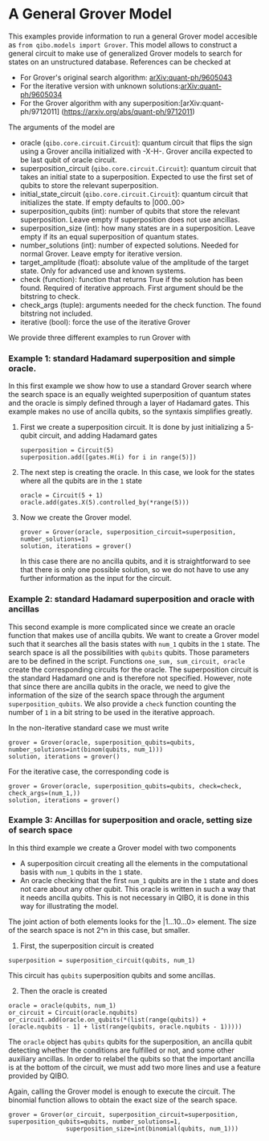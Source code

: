 # A General Grover Model

This examples provide information to run a general Grover model accesible as
`from qibo.models import Grover`. This model allows to construct a general
circuit to make use of generalized Grover models to search for states on an
unstructured database. References can be checked at 

- For Grover's original search algorithm: [arXiv:quant-ph/9605043](https://arxiv.org/abs/quant-ph/9605043)
- For the iterative version with unknown solutions:[arXiv:quant-ph/9605034](https://arxiv.org/abs/quant-ph/9605034)
- For the Grover algorithm with any superposition:[arXiv:quant-ph/9712011] (https://arxiv.org/abs/quant-ph/9712011)

The arguments of the model are

- oracle (`qibo.core.circuit.Circuit`): quantum circuit that flips
    the sign using a Grover ancilla initialized with -X-H-. Grover ancilla
    expected to be last qubit of oracle circuit.
- superposition_circuit (`qibo.core.circuit.Circuit`): quantum circuit that
    takes an initial state to a superposition. Expected to use the first
    set of qubits to store the relevant superposition.
- initial_state_circuit (`qibo.core.circuit.Circuit`): quantum circuit
    that initializes the state. If empty defaults to |000..00>
- superposition_qubits (int): number of qubits that store the relevant superposition.
    Leave empty if superposition does not use ancillas.
- superposition_size (int): how many states are in a superposition.
    Leave empty if its an equal superposition of quantum states.
- number_solutions (int): number of expected solutions. Needed for normal Grover.
    Leave empty for iterative version.
- target_amplitude (float): absolute value of the amplitude of the target state. Only for
    advanced use and known systems.
- check (function): function that returns True if the solution has been
    found. Required of iterative approach.
    First argument should be the bitstring to check.
- check_args (tuple): arguments needed for the check function.
    The found bitstring not included.
- iterative (bool): force the use of the iterative Grover

We provide three different examples to run Grover with

### Example 1: standard Hadamard superposition and simple oracle. 

In this first example we show how to use a standard Grover search where the
search space is an equally weighted superposition of quantum states and the oracle
is simply defined through a layer of Hadamard gates. This example makes no use of 
ancilla qubits, so the syntaxis simplifies greatly. 
1. First we create a superposition circuit. It is done by just initializing a 5-qubit circuit,
and adding Hadamard gates
   ```buildoutcfg
   superposition = Circuit(5) 
   superposition.add([gates.H(i) for i in range(5)])   
   ```

2. The next step is creating the oracle. In this case, we look for the states where all the 
qubits are in the `1` state
    ```buildoutcfg
    oracle = Circuit(5 + 1)
    oracle.add(gates.X(5).controlled_by(*range(5)))
    ```

3. Now we create the Grover model. 
    ```buildoutcfg
    grover = Grover(oracle, superposition_circuit=superposition, number_solutions=1)
    solution, iterations = grover()
    ```
   In this case there are no ancilla qubits, and it is straightforward to see that there is only
one possible solution, so we do not have to use any further information as the input for the circuit.
   
### Example 2: standard Hadamard superposition and oracle with ancillas

This second example is more complicated since we create an oracle function that makes use of ancilla qubits.
We want to create a Grover model such that it searches all the basis states with `num_1` qubits in the
`1` state. The search space is all the possibilities with `qubits` qubits. Those parameters
are to be defined in the script. Functions `one_sum, sum_circuit, oracle` create the corresponding circuits for the oracle.
The superposition circuit is the standard Hadamard one and is therefore not specified. However, note that since 
there are ancilla qubits in the oracle, we need to give the information of the size of the search space through the
argument `superposition_qubits`. We also provide a `check` function counting the number of `1` in a bit string to be used 
in the iterative approach.

In the non-iterative standard case we must write
```buildoutcfg
grover = Grover(oracle, superposition_qubits=qubits, number_solutions=int(binom(qubits, num_1)))
solution, iterations = grover()
```

For the iterative case, the corresponding code is 
```buildoutcfg
grover = Grover(oracle, superposition_qubits=qubits, check=check, check_args=(num_1,))
solution, iterations = grover()
```


### Example 3: Ancillas for superposition and oracle, setting size of search space

In this third example we create a Grover model with two components
- A superposition circuit creating all the elements in the computational basis with `num_1` qubits in the `1` state.
- An oracle checking that the first `num_1` qubits are in the `1` state and does not care about any other qubit. This
oracle is written in such a way that it needs ancilla qubits. This is not necessary in QIBO, it is done in this way for
  illustrating the model.

The joint action of both elements looks for the |1...10...0> element. The size of the search space is not 2^n in this case, 
but smaller. 

1. First, the superposition circuit is created
```buildoutcfg
superposition = superposition_circuit(qubits, num_1)
```
This circuit has `qubits` superposition qubits and some ancillas.

2. Then the oracle is created
```buildoutcfg
oracle = oracle(qubits, num_1)
or_circuit = Circuit(oracle.nqubits)
or_circuit.add(oracle.on_qubits(*(list(range(qubits)) + [oracle.nqubits - 1] + list(range(qubits, oracle.nqubits - 1)))))
```
The `oracle` object has `qubits` qubits for the superposition, an ancilla qubit detecting whether the conditions are 
fulfilled or not, and some other auxiliary ancillas. In order to relabel the qubits so that the important ancilla is
at the bottom of the circuit, we must add two more lines and use a feature provided by QIBO.

Again, calling the Grover model is enough to execute the circuit. The binomial function allows to obtain the exact size
of the search space.
```buildoutcfg
grover = Grover(or_circuit, superposition_circuit=superposition, superposition_qubits=qubits, number_solutions=1,
                superposition_size=int(binomial(qubits, num_1)))
```
